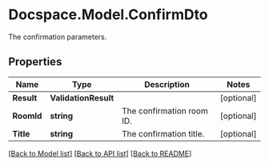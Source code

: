 # Docspace.Model.ConfirmDto
The confirmation parameters.

## Properties

Name | Type | Description | Notes
------------ | ------------- | ------------- | -------------
**Result** | **ValidationResult** |  | [optional] 
**RoomId** | **string** | The confirmation room ID. | [optional] 
**Title** | **string** | The confirmation title. | [optional] 

[[Back to Model list]](../README.md#documentation-for-models) [[Back to API list]](../README.md#documentation-for-api-endpoints) [[Back to README]](../README.md)

